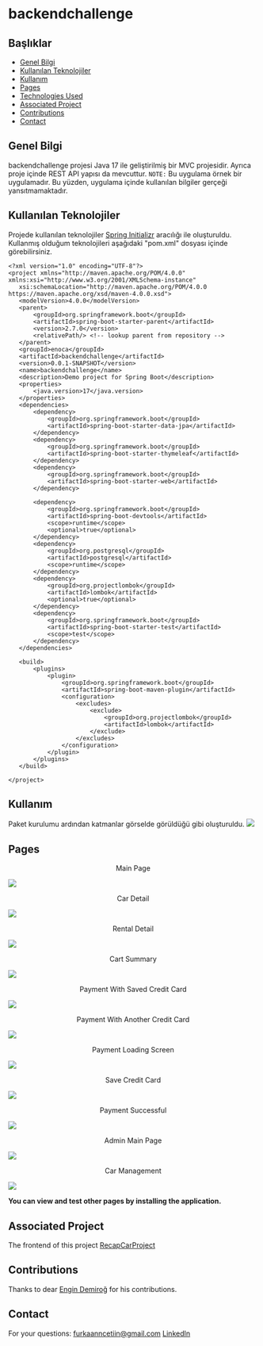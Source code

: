 
# backendchallenge

## Başlıklar
* [Genel Bilgi](#genel-bilgi)
* [Kullanılan Teknolojiler](#kullanılan-teknolojiler)
* [Kullanım](#kullanım)
* [Pages](#pages)
* [Technologies Used](#technologies-used)
* [Associated Project](#associated-Project)
* [Contributions](#contributions)
* [Contact](#contact)

## Genel Bilgi
backendchallenge projesi Java 17 ile geliştirilmiş bir MVC projesidir. Ayrıca proje içinde REST API yapısı da mevcuttur. 
`NOTE:` Bu uygulama örnek bir uygulamadır. Bu yüzden, uygulama içinde kullanılan bilgiler gerçeği yansıtmamaktadır.

## Kullanılan Teknolojiler
Projede kullanılan teknolojiler [Spring Initializr](https://start.spring.io/) aracılığı ile oluşturuldu. Kullanmış olduğum teknolojileri aşağıdaki "pom.xml" dosyası içinde görebilirsiniz.  

 ```
<?xml version="1.0" encoding="UTF-8"?>
<project xmlns="http://maven.apache.org/POM/4.0.0" xmlns:xsi="http://www.w3.org/2001/XMLSchema-instance"
	xsi:schemaLocation="http://maven.apache.org/POM/4.0.0 https://maven.apache.org/xsd/maven-4.0.0.xsd">
	<modelVersion>4.0.0</modelVersion>
	<parent>
		<groupId>org.springframework.boot</groupId>
		<artifactId>spring-boot-starter-parent</artifactId>
		<version>2.7.0</version>
		<relativePath/> <!-- lookup parent from repository -->
	</parent>
	<groupId>enoca</groupId>
	<artifactId>backendchallenge</artifactId>
	<version>0.0.1-SNAPSHOT</version>
	<name>backendchallenge</name>
	<description>Demo project for Spring Boot</description>
	<properties>
		<java.version>17</java.version>
	</properties>
	<dependencies>
		<dependency>
			<groupId>org.springframework.boot</groupId>
			<artifactId>spring-boot-starter-data-jpa</artifactId>
		</dependency>
		<dependency>
			<groupId>org.springframework.boot</groupId>
			<artifactId>spring-boot-starter-thymeleaf</artifactId>
		</dependency>
		<dependency>
			<groupId>org.springframework.boot</groupId>
			<artifactId>spring-boot-starter-web</artifactId>
		</dependency>

		<dependency>
			<groupId>org.springframework.boot</groupId>
			<artifactId>spring-boot-devtools</artifactId>
			<scope>runtime</scope>
			<optional>true</optional>
		</dependency>
		<dependency>
			<groupId>org.postgresql</groupId>
			<artifactId>postgresql</artifactId>
			<scope>runtime</scope>
		</dependency>
		<dependency>
			<groupId>org.projectlombok</groupId>
			<artifactId>lombok</artifactId>
			<optional>true</optional>
		</dependency>
		<dependency>
			<groupId>org.springframework.boot</groupId>
			<artifactId>spring-boot-starter-test</artifactId>
			<scope>test</scope>
		</dependency>
	</dependencies>

	<build>
		<plugins>
			<plugin>
				<groupId>org.springframework.boot</groupId>
				<artifactId>spring-boot-maven-plugin</artifactId>
				<configuration>
					<excludes>
						<exclude>
							<groupId>org.projectlombok</groupId>
							<artifactId>lombok</artifactId>
						</exclude>
					</excludes>
				</configuration>
			</plugin>
		</plugins>
	</build>

</project>

 ```

## Kullanım
Paket kurulumu ardından katmanlar görselde görüldüğü gibi oluşturuldu.
<img src="[https://media.discordapp.net/attachments/767148733380689920/966462502684741702/anasayfa.png](https://i.hizliresim.com/9tgwoqk.PNG)?width=1329&height=683">


## Pages
<p align="center">Main Page</p>

<img src="https://media.discordapp.net/attachments/767148733380689920/966462502684741702/anasayfa.png?width=1329&height=683">
<p align="center">Car Detail</p>
<img src="https://media.discordapp.net/attachments/767148733380689920/966462515095687198/cardetail.png?width=1334&height=683">
<p align="center">Rental Detail</p>
<img src="https://media.discordapp.net/attachments/767148733380689920/966645968940449892/unknown.png?width=1329&height=683">
<p align="center">Cart Summary</p>
<img src="https://media.discordapp.net/attachments/767148733380689920/966462525971509318/cartsummary.png?width=1329&height=683">
<p align="center">Payment With Saved Credit Card</p>
<img src="https://media.discordapp.net/attachments/767148733380689920/966462534880231494/customercreditcard.png?width=1334&height=683">
<p align="center">Payment With Another Credit Card</p>
<img src="https://media.discordapp.net/attachments/767148733380689920/966462538969677844/othercreditcard.png?width=1333&height=683">
<p align="center">Payment Loading Screen</p>
<img src="https://media.discordapp.net/attachments/767148733380689920/966462545038802975/paymentlloading.png?width=1331&height=683">
<p align="center">Save Credit Card</p>
<img src="https://media.discordapp.net/attachments/767148733380689920/966462507021643876/asktosave.png?width=1334&height=683">
<p align="center">Payment Successful</p>
<img src="https://media.discordapp.net/attachments/767148733380689920/966462549598036028/paymentsuccesful.png?width=1329&height=683">
<p align="center">Admin Main Page</p>
<img src="https://media.discordapp.net/attachments/767148733380689920/966462492534521856/admin-mainpage.png?width=1333&height=683">
<p align="center">Car Management</p>
<img src="https://media.discordapp.net/attachments/767148733380689920/966462519151558706/car-management.png?width=1329&height=683">

**You can view and test other pages by installing the application.**


## Associated Project
The frontend of this project [RecapCarProject](https://github.com/furkaancetiin/RecapCarProject)
## Contributions

Thanks to dear  [Engin Demiroğ](https://github.com/engindemirog)  for his contributions.

## Contact
For your questions:
furkaanncetiin@gmail.com
[LinkedIn](https://www.linkedin.com/in/furkaancetiin/)


